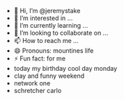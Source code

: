 - 👋 Hi, I’m @jeremystake
- 👀 I’m interested in ...
- 🌱 I’m currently learning ...
- 💞️ I’m looking to collaborate on ...
- 📫 How to reach me ...
- 😄 Pronouns: mountines life
- ⚡ Fun fact: for me
- today my birthday cool day monday
- clay and funny weekend
- network one
- schretcher carlo
